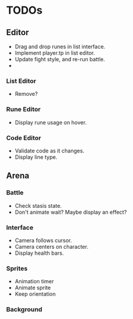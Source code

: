 # TODOs

## Editor

- Drag and drop runes in list interface.
- Implement player.tp in list editor.
- Update fight style, and re-run battle.
- 

### List Editor

- Remove?

### Rune Editor

- Display rune usage on hover.

### Code Editor

- Validate code as it changes.
- Display line type.

## Arena

### Battle

- Check stasis state.
- Don't animate wait? Maybe display an effect?

### Interface

- Camera follows cursor.
- Camera centers on character.
- Display health bars.

### Sprites

- Animation timer
- Animate sprite
- Keep orientation

### Background